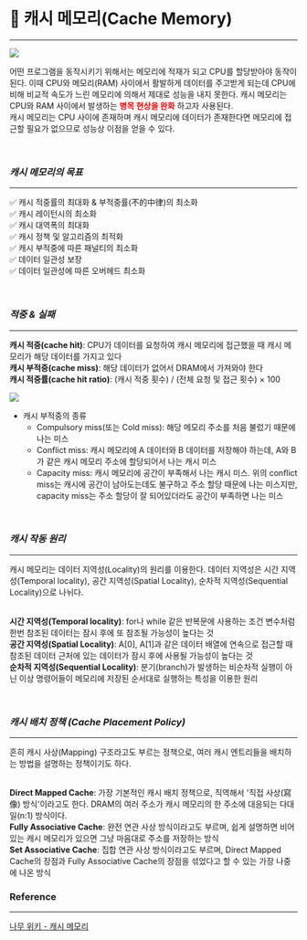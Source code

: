 # 🎯 캐시 메모리(Cache Memory)
- - -
<img src="https://user-images.githubusercontent.com/55771326/227702516-3dfbdd4a-d70a-4574-af78-83f2c893f2b4.png">

<br>

어떤 프로그램을 동작시키기 위해서는 메모리에 적재가 되고 CPU를 할당받아야 동작이 된다.
이때 CPU와 메모리(RAM) 사이에서 활발하게 데이터를 주고받게 되는데 CPU에 비해 비교적 속도가 느린 메모리에 의해서 제대로 성능을 내지 못한다.
캐시 메모리는 CPU와 RAM 사이에서 발생하는 <span style="color:red">**병목 현상을 완화**</span> 하고자 사용된다. <br>
캐시 메모리는 CPU 사이에 존재하며 캐시 메모리에 데이터가 존재한다면 메모리에 접근할 필요가 없으므로 성능상 이점을 얻을 수 있다.

<br>

### **_캐시 메모리의 목표_**
- - -
✅ 캐시 적중률의 최대화 & 부적중률(不的中律)의 최소화 <br>
✅ 캐시 레이턴시의 최소화 <br>
✅ 캐시 대역폭의 최대화 <br>
✅ 캐시 정책 및 알고리즘의 최적화 <br>
✅ 캐시 부적중에 따른 패널티의 최소화 <br>
✅ 데이터 일관성 보장 <br>
✅ 데이터 일관성에 따른 오버헤드 최소화 <br>

<br>

### **_적중 & 실패_**
- - -
**캐시 적중(cache hit)**: CPU가 데이터를 요청하여 캐시 메모리에 접근했을 때 캐시 메모리가 해당 데이터를 가지고 있다 <br>
**캐시 부적중(cache miss)**: 해당 데이터가 없어서 DRAM에서 가져와야 한다 <br>
**캐시 적중률(cache hit ratio)**: (캐시 적중 횟수) / (전체 요청 및 접근 횟수) × 100

<img src="https://mangchhe.github.io/assets/postImages/CacheMemory/dataFlowChart.png">

* 캐시 부적중의 종류
  * Compulsory miss(또는 Cold miss): 해당 메모리 주소를 처음 불렀기 때문에 나는 미스
  * Conflict miss: 캐시 메모리에 A 데이터와 B 데이터를 저장해야 하는데, A와 B가 같은 캐시 메모리 주소에 할당되어서 나는 캐시 미스
  * Capacity miss: 캐시 메모리에 공간이 부족해서 나는 캐시 미스. 위의 conflict miss는 캐시에 공간이 남아도는데도 불구하고 주소 할당 때문에 나는 미스지만, capacity miss는 주소 할당이 잘 되어있더라도 공간이 부족하면 나는 미스

<br>

### **_캐시 작동 원리_**
- - -
캐시 메모리는 데이터 지역성(Locality)의 원리를 이용한다. 데이터 지역성은 시간 지역성(Temporal locality), 공간 지역성(Spatial Locality), 순차적 지역성(Sequential Locality)으로 나뉘다. <br>
<br>

**시간 지역성(Temporal locality)**: for나 while 같은 반복문에 사용하는 조건 변수처럼 한번 참조된 데이터는 잠시 후에 또 참조될 가능성이 높다는 것 <br>
**공간 지역성(Spatial Locality)**: A[0], A[1]과 같은 데이터 배열에 연속으로 접근할 때 참조된 데이터 근처에 있는 데이터가 잠시 후에 사용될 가능성이 높다는 것 <br>
**순차적 지역성(Sequential Locality)**: 분기(branch)가 발생하는 비순차적 실행이 아닌 이상 명령어들이 메모리에 저장된 순서대로 실행하는 특성을 이용한 원리 <br>

<br>

### **_캐시 배치 정책 (Cache Placement Policy)_**
- - -
흔히 캐시 사상(Mapping) 구조라고도 부르는 정책으로, 여러 캐시 엔트리들을 배치하는 방법을 설명하는 정책이기도 하다. <br>
<br>

**Direct Mapped Cache**: 가장 기본적인 캐시 배치 정책으로, 직역해서 '직접 사상(寫像) 방식'이라고도 한다. DRAM의 여러 주소가 캐시 메모리의 한 주소에 대응되는 다대일(n:1) 방식이다. <br>
**Fully Associative Cache**: 완전 연관 사상 방식이라고도 부르며, 쉽게 설명하면 비어있는 캐시 메모리가 있으면 그냥 마음대로 주소를 저장하는 방식 <br>
**Set Associative Cache**: 집합 연관 사상 방식이라고도 부르며, Direct Mapped Cache의 장점과 Fully Associative Cache의 장점을 섞었다고 할 수 있는 가장 나중에 나온 방식 <br>

### Reference
- - -
[나무 위키 - 캐시 메모리](https://namu.wiki/w/%EC%BA%90%EC%8B%9C%20%EB%A9%94%EB%AA%A8%EB%A6%AC)
